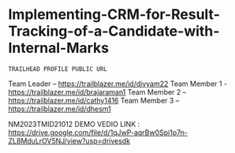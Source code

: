 # Implementing-CRM-for-Result-Tracking-of-a-Candidate-with-Internal-Marks

	TRAILHEAD PROFILE PUBLIC URL
Team Leader – https://trailblazer.me/id/divyam22
Team Member 1 - https://trailblazer.me/id/brajaraman1
Team Member 2 – https://trailblazer.me/id/cathy1416
Team Member 3 – https://trailblazer.me/id/dhesm1 

NM2023TMID21012 DEMO VEDIO LINK : https://drive.google.com/file/d/1qJwP-aqrBw0Spi1p7n-ZL8MduLrOV5NJ/view?usp=drivesdk 


